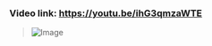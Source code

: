### Video link: https://youtu.be/ihG3qmzaWTE
> ![Image](https://github.com/user-attachments/assets/1161e65a-4d41-429d-a50d-58430468dc5f)
